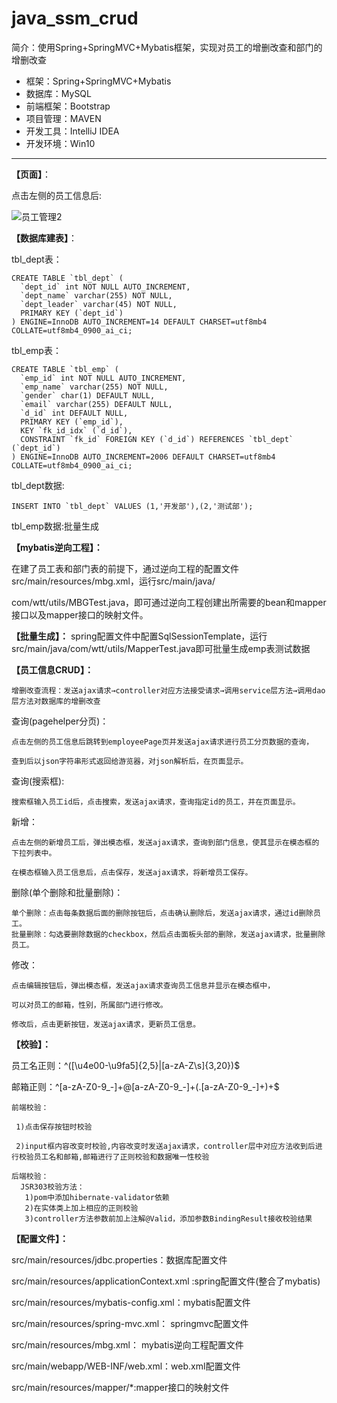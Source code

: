 # java\_ssm\_crud

简介：使用Spring+SpringMVC+Mybatis框架，实现对员工的增删改查和部门的增删改查


* 框架：Spring+SpringMVC+Mybatis
* 数据库：MySQL
* 前端框架：Bootstrap
* 项目管理：MAVEN
* 开发工具：IntelliJ IDEA
* 开发环境：Win10

---

**【页面】**：

点击左侧的员工信息后:

![员工管理2](https://user-images.githubusercontent.com/48614834/122351473-bdae1c80-cf80-11eb-941e-6343b8796f89.png)



**【数据库建表】**：

tbl_dept表：

```
CREATE TABLE `tbl_dept` (
  `dept_id` int NOT NULL AUTO_INCREMENT,
  `dept_name` varchar(255) NOT NULL,
  `dept_leader` varchar(45) NOT NULL,
  PRIMARY KEY (`dept_id`)
) ENGINE=InnoDB AUTO_INCREMENT=14 DEFAULT CHARSET=utf8mb4 COLLATE=utf8mb4_0900_ai_ci;
```

tbl_emp表：

```
CREATE TABLE `tbl_emp` (
  `emp_id` int NOT NULL AUTO_INCREMENT,
  `emp_name` varchar(255) NOT NULL,
  `gender` char(1) DEFAULT NULL,
  `email` varchar(255) DEFAULT NULL,
  `d_id` int DEFAULT NULL,
  PRIMARY KEY (`emp_id`),
  KEY `fk_id_idx` (`d_id`),
  CONSTRAINT `fk_id` FOREIGN KEY (`d_id`) REFERENCES `tbl_dept` (`dept_id`)
) ENGINE=InnoDB AUTO_INCREMENT=2006 DEFAULT CHARSET=utf8mb4 COLLATE=utf8mb4_0900_ai_ci;
```

tbl_dept数据:
```
INSERT INTO `tbl_dept` VALUES (1,'开发部'),(2,'测试部');
```

tbl_emp数据:批量生成


**【mybatis逆向工程】：**

在建了员工表和部门表的前提下，通过逆向工程的配置文件src/main/resources/mbg.xml，运行src/main/java/

com/wtt/utils/MBGTest.java，即可通过逆向工程创建出所需要的bean和mapper接口以及mapper接口的映射文件。


**【批量生成】：**
spring配置文件中配置SqlSessionTemplate，运行src/main/java/com/wtt/utils/MapperTest.java即可批量生成emp表测试数据


**【员工信息CRUD】：**

	增删改查流程：发送ajax请求→controller对应方法接受请求→调用service层方法→调用dao层方法对数据库的增删改查


查询(pagehelper分页)：

	点击左侧的员工信息后跳转到employeePage页并发送ajax请求进行员工分页数据的查询，
	
	查到后以json字符串形式返回给游览器，对json解析后，在页面显示。
查询(搜索框):

	搜索框输入员工id后，点击搜索，发送ajax请求，查询指定id的员工，并在页面显示。

新增：

	点击左侧的新增员工后，弹出模态框，发送ajax请求，查询到部门信息，使其显示在模态框的下拉列表中。
	
	在模态框输入员工信息后，点击保存，发送ajax请求，将新增员工保存。

删除(单个删除和批量删除)：

	单个删除：点击每条数据后面的删除按钮后，点击确认删除后，发送ajax请求，通过id删除员工。
	批量删除：勾选要删除数据的checkbox，然后点击面板头部的删除，发送ajax请求，批量删除员工。

修改：

	点击编辑按钮后，弹出模态框，发送ajax请求查询员工信息并显示在模态框中，
	
	可以对员工的邮箱，性别，所属部门进行修改。
	
	修改后，点击更新按钮，发送ajax请求，更新员工信息。


**【校验】：**

员工名正则：^([\u4e00-\u9fa5]{2,5}|[a-zA-Z\s]{3,20})$

邮箱正则：^[a-zA-Z0-9_-]+@[a-zA-Z0-9_-]+(\.[a-zA-Z0-9_-]+)+$

	前端校验：

	 1)点击保存按钮时校验 

	 2)input框内容改变时校验,内容改变时发送ajax请求，controller层中对应方法收到后进行校验员工名和邮箱,邮箱进行了正则校验和数据唯一性校验

	后端校验：
	  JSR303校验方法：
	   1)pom中添加hibernate-validator依赖
	   2)在实体类上加上相应的正则校验
	   3)controller方法参数前加上注解@Valid，添加参数BindingResult接收校验结果

**【配置文件】：**

src/main/resources/jdbc.properties：数据库配置文件

src/main/resources/applicationContext.xml :spring配置文件(整合了mybatis)

src/main/resources/mybatis-config.xml：mybatis配置文件

src/main/resources/spring-mvc.xml： springmvc配置文件

src/main/resources/mbg.xml： mybatis逆向工程配置文件

src/main/webapp/WEB-INF/web.xml：web.xml配置文件

src/main/resources/mapper/*:mapper接口的映射文件





